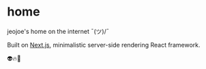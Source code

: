 # home
jeojoe's home on the internet ¯\(ツ)/¯

Built on [Next.js](https://github.com/zeit/next.js), minimalistic server-side rendering React framework.

:alien::fire::tada:
